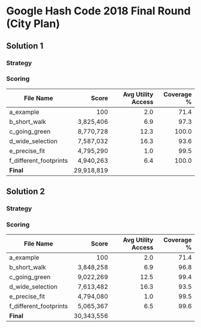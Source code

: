 # Google Hash Code 2018 Final Round (City Plan)

## Solution 1

### Strategy

### Scoring

| File Name              |      Score | Avg Utility Access | Coverage % |
| ---------------------- | ---------: | -----------------: | ---------: |
| a_example              |        100 |                2.0 |       71.4 |
| b_short_walk           |  3,825,406 |                6.9 |       97.3 |
| c_going_green          |  8,770,728 |               12.3 |      100.0 |
| d_wide_selection       |  7,587,032 |               16.3 |       93.6 |
| e_precise_fit          |  4,795,290 |                1.0 |       99.5 |
| f_different_footprints |  4,940,263 |                6.4 |      100.0 |
| **Final**              | 29,918,819 |                    |            |


## Solution 2

### Strategy


### Scoring

| File Name              |      Score | Avg Utility Access | Coverage % |
| ---------------------- | ---------: | -----------------: | ---------: |
| a_example              |        100 |                2.0 |       71.4 |
| b_short_walk           |  3,848,258 |                6.9 |       96.8 |
| c_going_green          |  9,022,269 |               12.5 |       99.4 |
| d_wide_selection       |  7,613,482 |               16.3 |       93.5 |
| e_precise_fit          |  4,794,080 |                1.0 |       99.5 |
| f_different_footprints |  5,065,367 |                6.5 |       99.6 |
| **Final**              | 30,343,556 |                    |            |

